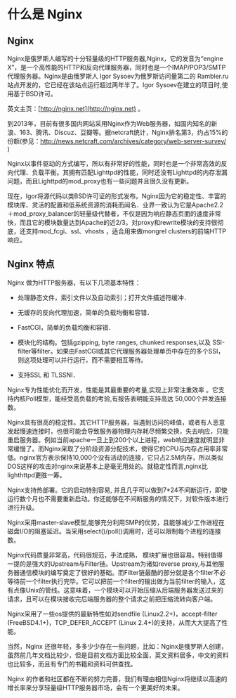 # 什么是 Nginx

## Nginx

Nginx是俄罗斯人编写的十分轻量级的HTTP服务器,Nginx，它的发音为“engine X”，是一个高性能的HTTP和反向代理服务器，同时也是一个IMAP/POP3/SMTP 代理服务器。Nginx是由俄罗斯人 Igor Sysoev为俄罗斯访问量第二的 Rambler.ru站点开发的，它已经在该站点运行超过两年半了。Igor Sysoev在建立的项目时,使用基于BSD许可。

英文主页：[http://nginx.net](http://nginx.net) 。

到2013年，目前有很多国内网站采用Nginx作为Web服务器，如国内知名的新浪、163、腾讯、Discuz、豆瓣等。据netcraft统计，Nginx排名第3，约占15%的份额(参见：http://news.netcraft.com/archives/category/web-server-survey/ )

Nginx以事件驱动的方式编写，所以有非常好的性能，同时也是一个非常高效的反向代理、负载平衡。其拥有匹配Lighttpd的性能，同时还没有Lighttpd的内存泄漏问题，而且Lighttpd的mod_proxy也有一些问题并且很久没有更新。

现在，Igor将源代码以类BSD许可证的形式发布。Nginx因为它的稳定性、丰富的模块库、灵活的配置和低系统资源的消耗而闻名．业界一致认为它是Apache2.2＋mod_proxy_balancer的轻量级代替者，不仅是因为响应静态页面的速度非常快，而且它的模块数量达到Apache的近2/3。对proxy和rewrite模块的支持很彻底，还支持mod_fcgi、ssl、vhosts ，适合用来做mongrel clusters的前端HTTP响应。

## Nginx 特点

Nginx 做为HTTP服务器，有以下几项基本特性：

- 处理静态文件，索引文件以及自动索引；打开文件描述符缓冲．

- 无缓存的反向代理加速，简单的负载均衡和容错．

- FastCGI，简单的负载均衡和容错．

- 模块化的结构。包括gzipping, byte ranges, chunked responses,以及 SSI-filter等filter。如果由FastCGI或其它代理服务器处理单页中存在的多个SSI，则这项处理可以并行运行，而不需要相互等待。

- 支持SSL 和 TLSSNI．

Nginx专为性能优化而开发，性能是其最重要的考量,实现上非常注重效率 。它支持内核Poll模型，能经受高负载的考验,有报告表明能支持高达 50,000个并发连接数。

Nginx具有很高的稳定性。其它HTTP服务器，当遇到访问的峰值，或者有人恶意发起慢速连接时，也很可能会导致服务器物理内存耗尽频繁交换，失去响应，只能重启服务器。例如当前apache一旦上到200个以上进程，web响应速度就明显非常缓慢了。而Nginx采取了分阶段资源分配技术，使得它的CPU与内存占用率非常低。nginx官方表示保持10,000个没有活动的连接，它只占2.5M内存，所以类似DOS这样的攻击对nginx来说基本上是毫无用处的。就稳定性而言,nginx比lighthttpd更胜一筹。

Nginx支持热部署。它的启动特别容易, 并且几乎可以做到7*24不间断运行，即使运行数个月也不需要重新启动。你还能够在不间断服务的情况下，对软件版本进行进行升级。

Nginx采用master-slave模型,能够充分利用SMP的优势，且能够减少工作进程在磁盘I/O的阻塞延迟。当采用select()/poll()调用时，还可以限制每个进程的连接数。

Nginx代码质量非常高，代码很规范，手法成熟， 模块扩展也很容易。特别值得一提的是强大的Upstream与Filter链。Upstream为诸如reverse proxy,与其他服务器通信模块的编写奠定了很好的基础。而Filter链最酷的部分就是各个filter不必等待前一个filter执行完毕。它可以把前一个filter的输出做为当前filter的输入，这有点像Unix的管线。这意味着，一个模块可以开始压缩从后端服务器发送过来的请求，且可以在模块接收完后端服务器的整个请求之前把压缩流转向客户端。

Nginx采用了一些os提供的最新特性如对sendfile (Linux2.2+)，accept-filter (FreeBSD4.1+)，TCP_DEFER_ACCEPT (Linux 2.4+)的支持，从而大大提高了性能。

当然，Nginx 还很年轻，多多少少存在一些问题，比如：Nginx是俄罗斯人创建，虽然前几年文档比较少，但是目前文档方面比较全面，英文资料居多，中文的资料也比较多，而且有专门的书籍和资料可供查找。

Nginx 的作者和社区都在不断的努力完善，我们有理由相信Nginx将继续以高速的增长率来分享轻量级HTTP服务器市场，会有一个更美好的未来。